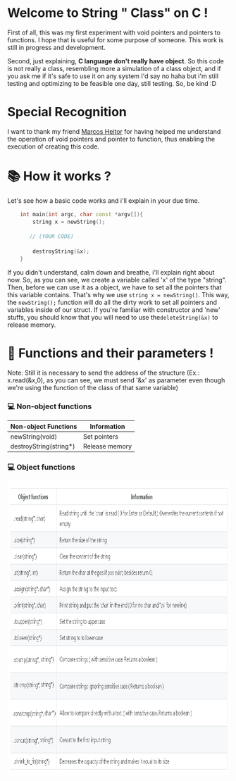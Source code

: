 # Welcome to String " Class" on C !

  First of all, this was my first experiment with void pointers and pointers to functions. I hope that is useful for some purpose of someone. This work is still in progress and development.

  Second, just explaining, **C language don't really have object**. So this code is not really a class, resembling more a simulation of a class object, and if you ask me if it's safe to use it on any system I'd say no haha but i'm still testing and optimizing to be feasible one day, still testing. So, be kind :D

# Special Recognition
  I want to thank my friend [Marcos Heitor](https://github.com/mhco0)  for having helped me understand the operation of void pointers and pointer to function, thus enabling the execution of creating this code.
  
# :books: How it works ?
  Let's see how a basic code works and i'll explain in your due time.
  
```C++
    int main(int argc, char const *argv[]){
        string x = newString();
        
       // (YOUR CODE)   
        
        destroyString(&x);
    }
```  
 If you didn't understand, calm down and breathe, i'll explain right about now.
 So, as you can see, we create a variable called 'x' of the type "string". Then, before we can use it as a object, we have to set all the pointers that this variable contains. That's why we use `string x = newString()`. This way, the `newString();` function will do all the dirty work to set all pointers and variables inside of our struct.
  If you're familiar with constructor and 'new' stuffs, you should know that you will need to use the`deleteString(&x)` to release memory.
  
# :pencil: Functions and their parameters !

Note: Still it is necessary to send the address of the structure (Ex.: x.read(&x,0), as you can see, we must send '&x' as parameter even though we're using the function of the class of that same variable)

### :computer: Non-object functions
Non-object Functions   | Information
------------| -------------
newString(void) | Set pointers
destroyString(string*) | Release memory

### :computer: Object functions
<img width="904" height="668" align="center" style="float: left; margin: 0 10px 0 0;" alt="functions" src="https://github.com/Pulho/String-type-on-C/blob/master/functions.png">
